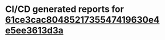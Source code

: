 # CI/CD generated reports for [61ce3cac8048521735547419630e4e5ee3613d3a](https://github.com/hydephp/develop/commit/61ce3cac8048521735547419630e4e5ee3613d3a)
